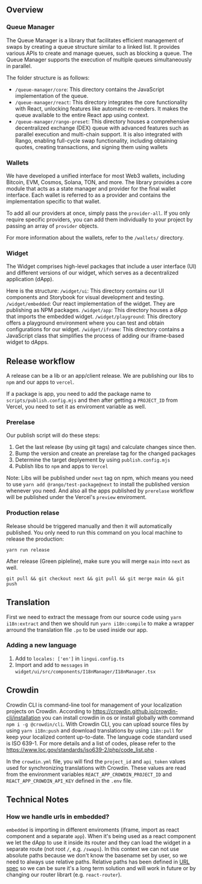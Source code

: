 ## Overview

### Queue Manager

The Queue Manager is a library that facilitates efficient management of swaps by creating a queue structure similar to a linked list. It provides various APIs to create and manage queues, such as blocking a queue. The Queue Manager supports the execution of multiple queues simultaneously in parallel.

The folder structure is as follows:

- `/queue-manager/core`: This directory contains the JavaScript implementation of the queue.
- `/queue-manager/react`: This directory integrates the core functionality with React, unlocking features like automatic re-renders. It makes the queue available to the entire React app using context.
- `/queue-manager/rango-preset`: This directory houses a comprehensive decentralized exchange (DEX) queue with advanced features such as parallel execution and multi-chain support. It is also integrated with Rango, enabling full-cycle swap functionality, including obtaining quotes, creating transactions, and signing them using wallets


### Wallets

We have developed a unified interface for most Web3 wallets, including Bitcoin, EVM, Cosmos, Solana, TON, and more. The library provides a core module that acts as a state manager and provider for the final wallet interface. Each wallet is referred to as a provider and contains the implementation specific to that wallet.

To add all our providers at once, simply pass the `provider-all`. If you only require specific providers, you can add them individually to your project by passing an array of `provider` objects.

For more information about the wallets, refer to the `/wallets/` directory.


### Widget

The Widget comprises high-level packages that include a user interface (UI) and different versions of our widget, which serves as a decentralized application (dApp). 

Here is the structure:
`/widget/ui`: This directory contains our UI components and Storybook for visual development and testing.
`/widget/embedded`: Our react implementation of the widget. They are publishing as NPM packages.
`/widget/app`: This directory houses a dApp that imports the embedded widget.
`/widget/playground`: This directory offers a playground environment where you can test and obtain configurations for our widget.
`/widget/iframe`: This directory contains a JavaScript class that simplifies the process of adding our iframe-based widget to dApps.

## Release workflow

A release can be a lib or an app/client release. We are publishing our libs to `npm` and our apps to `vercel`.

If a package is app, you need to add the package name to `scripts/publish.config.mjs` and then after getting a `PROJECT_ID` from Vercel, you need to set it as enviroment variable as well.

### Prerelase

Our publish script will do these steps:

1. Get the last release (by using git tags) and calculate changes since then.
2. Bump the version and create an prerelase tag for the changed packages
3. Determine the target deplyement by using `publish.config.mjs`
4. Publish libs to `npm` and apps to `Vercel`

Note:
Libs will be published under `next` tag on npm, which means you need to use `yarn add @rango/test-package@next` to install the published version whenever you need.
And also all the apps published by `prerelase` workflow will be published under the Vercel's `preview` enviroment. 

### Production relase

Release should be triggered manually and then it will automatically published. You only need to run this command on you local machine to release the production:

`yarn run release`

After release (Green pipleline), make sure you will merge `main` into `next` as well. 

`git pull && git checkout next && git pull && git merge main && git push`

## Translation

First we need to extract the message from our source code using `yarn i18n:extract` and then we should run `yarn i18n:compile` to make a wrapper arround the translation file `.po` to be used inside our app.

### Adding a new language

1. Add to `locales: ['en']` in `lingui.config.ts`
2. Import and add to `messages` in `widget/ui/src/components/I18nManager/I18nManager.tsx`


## Crowdin

Crowdin CLI is command-line tool for management of your localization projects on Crowdin. According to https://crowdin.github.io/crowdin-cli/installation you can install crowdin in os or install globally with command `npm i -g @crowdin/cli`. With Crowdin CLI, you can upload source files by using `yarn i18n:push` and download translations by using `i18n:pull` for keep your localized content up-to-date.
The language code standard used is ISO 639-1. For more details and a list of codes, please refer to the https://www.loc.gov/standards/iso639-2/php/code_list.php .

In the `crowdin.yml` file, you will find the `project_id` and `api_token` values used for synchronizing translations with Crowdin. These values are read from the environment variables `REACT_APP_CROWDIN_PROJECT_ID` and `REACT_APP_CROWDIN_API_KEY` defined in the `.env` file.



## Technical Notes

### How we handle urls in embedded?

`embedded` is importing in different enviroments (iframe, import as react component and a separate `app`). When it's being used as a react component we let the dApp to use it inside its router and they can load the widget in a separate route (not root `/`, e.g. `/swaps`). In this context we can not use absolute paths because we don't know the basename set by user, so we need to always use relative paths. Relative paths has been defined in [URL spec](https://url.spec.whatwg.org/#urls) so we can be sure it's a long term solution and will work in future or by changing our router librart (e.g. `react-router`).

